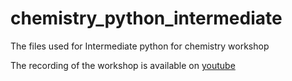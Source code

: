 # chemistry_python_intermediate
The files used for Intermediate python for chemistry workshop

The recording of the workshop is available on [youtube](https://www.youtube.com/watch?v=CUX7ZLunoO4)
